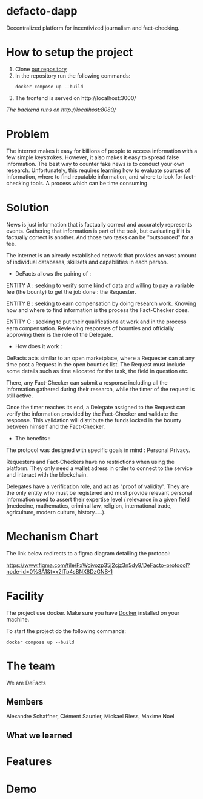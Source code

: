 # defacto-dapp
Decentralized platform for incentivized journalism and fact-checking.

# How to setup the project
1) Clone [our repository][0]
2) In the repository run the following commands:
    ```
    docker compose up --build
    ```
3) The frontend is served on http://localhost:3000/

*The backend runs on http://localhost:8080/*

# Problem
The internet makes it easy for billions of people to access information with a few simple keystrokes. However, it also makes it easy to spread false information.
The best way to counter fake news is to conduct your own research.
Unfortunately, this requires learning  how to evaluate sources of information, where to find reputable information, and where to look for fact-checking tools. A process which can be time consuming.



# Solution

News is just information that is factually correct and accurately represents events. Gathering that information is part of the task, but evaluating if it is factually correct is another. And those two tasks can be "outsourced" for a fee.

The internet is an already established network that provides an vast amount of individual databases, skillsets and capabilities in each person.

- DeFacts allows the pairing of :

 ENTITY A : seeking to verify some kind of data and willing to pay a variable fee (the bounty) to get the job done : the Requester.

ENTITY B : seeking to earn compensation by doing research work. Knowing how and where to find information is the process the Fact-Checker does.

ENTITY C : seeking to put their qualifications at work and in the process earn compensation. Reviewing responses of bounties and officially approving them is the role of the Delegate.

- How does it work : 

DeFacts acts similar to an open marketplace, where a Requester can at any time post a Request in the open bounties list.
The Request must include some details such as time allocated for the task, the field in question etc.

There, any Fact-Checker can submit a response including all the information gathered during their research, while the timer of the request is still active.

Once the timer reaches its end, a Delegate assigned to the Request can verify the information provided by the Fact-Checker and validate the response. This validation will distribute the funds locked in the bounty between himself and the Fact-Checker.

- The benefits :

The protocol was designed with specific goals in mind : Personal Privacy. 

Requesters and Fact-Checkers have no restrictions when using the platform. They only need a wallet adress in order to connect to the service and interact with the blockchain.

Delegates have a verification role, and act as "proof of validity". They are the only entity who must be registered and must provide relevant personal information used to assert their expertise level / relevance in a given field (medecine, mathematics, criminal law, religion, international trade, agriculture, modern culture, history.....).





# Mechanism Chart

The link below redirects to a figma diagram detailing the protocol: 

https://www.figma.com/file/FxWcivozp35j2cjz3n5dy9/DeFacto-protocol?node-id=0%3A1&t=x2ITp4sBNX8DzGNS-1




# Facility
The project use docker. Make sure you have [Docker][1] installed on your machine.

To start the project do the following commands:
```
docker compose up --build
``` 
# The team
We are DeFacts

## Members
Alexandre Schaffner, Clément Saunier, Mickael Riess, Maxime Noel

## What we learned

# Features

# Demo

[0]: git@github.com:clement4saunier/defacto-dapp.git
[1]: https://docs.docker.com/engine/install/
